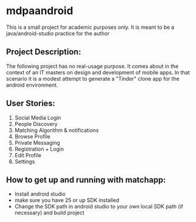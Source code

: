 # mdpaandroid
This is a small project for academic purposes only. It is meant to be a java/android-studio practice for the author

## Project Description:
The following project has no real-usage purpose. It comes about in the context of an IT masters on design and development of mobile apps. In that scenario it is a modest attempt to generate a "Tinder" clone app for the android environment.

## User Stories:
1. Social Media Login
2. People Discovery
3. Matching Algorithm & notifications
4. Browse Profile
5. Private Messaging
6. Registration + Login
7. Edit Profile
8. Settings

## How to get up and running with matchapp:
* Install android studio
* make sure you have 25 or up SDK installed
* Change the SDK path in android studio to your own local SDK path (if necessary) and build project

